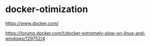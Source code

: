 # docker-otimization

https://www.docker.com/


https://forums.docker.com/t/docker-extremely-slow-on-linux-and-windows/129752/4
